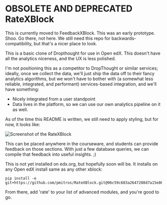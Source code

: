 OBSOLETE AND DEPRECATED RateXBlock
==========

This is currently moved to FeedbackXBlock. This was an early prototype.
Shoo. Go there, not here. We still need this repo for
backwards-compatibility, but that's a nicer place to look.

This is a basic clone of Dropthought for use in Open edX. This doesn't
have all the analytics niceness, and the UX is less polished.

I'm not positioning this as a competitor to DropThought or similar 
services; ideally, once we collect the data, we'll just ship the data 
off to their fancy analytics algorithms, but we won't have to bother
with (a somewhat less reliable, integrated, and performant) 
services-based integration, and we'll have something: 

* Nicely integrated from a user standpoint
* Data lives in the platform, so we can use our own analytics pipeline 
  on it as well. 

As of the time this README is written, we still need to apply styling,
but for now, it looks like:

![Screenshot of the RateXBlock](RateXBlock.png)

This can be placed anywhere in the courseware, and students can
provide feedback on those sections. With just a few database queries,
we can compile that feedback into useful insights. ;)

This is not yet installed on edx.org, but hopefully soon will be. It 
installs on any Open edX install same as any other xblock: 

    pip install -e git+https://github.com/pmitros/RateXBlock.git@96c59c683a2647208d7a15e86e6f795b4b9c9bce#egg=rate

From there, add 'rate' to your list of advanced modules, and you're 
good to go. 
